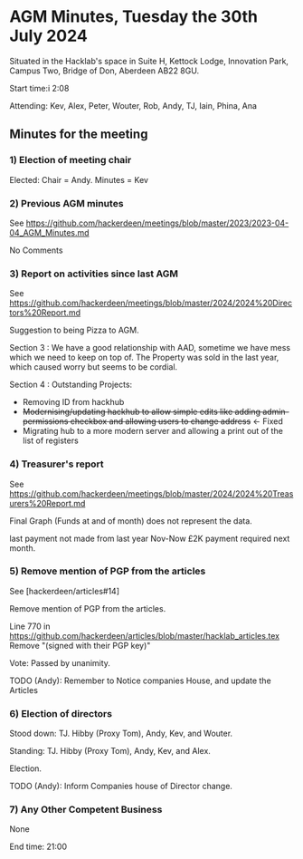 # AGM Minutes, Tuesday the 30th July 2024

Situated in the Hacklab's space in Suite H, Kettock Lodge, Innovation Park, Campus Two, Bridge of Don, Aberdeen AB22 8GU.

Start time:i 2:08

Attending: Kev, Alex, Peter, Wouter, Rob, Andy, TJ, Iain, Phina, Ana

## Minutes for the meeting


### 1) Election of meeting chair

Elected: Chair = Andy. Minutes = Kev  


### 2) Previous AGM minutes

See https://github.com/hackerdeen/meetings/blob/master/2023/2023-04-04_AGM_Minutes.md

No Comments


### 3) Report on activities since last AGM

See https://github.com/hackerdeen/meetings/blob/master/2024/2024%20Directors%20Report.md

Suggestion to being Pizza to AGM.

Section 3
: We have a good relationship with AAD, sometime we have mess which we need to keep on top of.
  The Property was sold in the last year, which caused worry but seems to be cordial.

Section 4
: Outstanding Projects:
  * Removing ID from hackhub
  * ~~Modernising/updating hackhub to allow simple edits like adding admin-permissions checkbox and allowing users to change address~~ <- Fixed 
  * Migrating hub to a more modern server and allowing a print out of the list of registers


### 4) Treasurer's report

See https://github.com/hackerdeen/meetings/blob/master/2024/2024%20Treasurers%20Report.md

Final Graph (Funds at and of month) does not represent the data.

last payment not made from last year Nov-Now £2K payment required next month.


### 5) Remove mention of PGP from the articles

See [hackerdeen/articles#14]

Remove mention of PGP from the articles.

Line 770 in https://github.com/hackerdeen/articles/blob/master/hacklab_articles.tex
Remove "(signed with their PGP key)" 

Vote: Passed by unanimity.

TODO (Andy): Remember to Notice companies House, and update the Articles


### 6) Election of directors

Stood down: TJ. Hibby (Proxy Tom), Andy, Kev, and Wouter.

Standing: TJ. Hibby (Proxy Tom), Andy, Kev, and Alex.

Election.

TODO (Andy): Inform Companies house of Director change.


### 7) Any Other Competent Business

None

End time: 21:00
